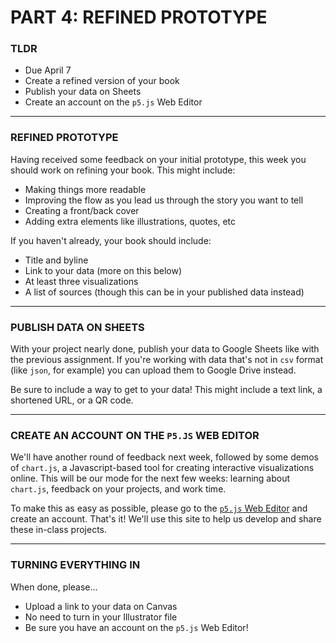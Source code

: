 # PART 4: REFINED PROTOTYPE  

### TLDR  
* Due April 7  
* Create a refined version of your book  
* Publish your data on Sheets  
* Create an account on the `p5.js` Web Editor  

***

### REFINED PROTOTYPE  
Having received some feedback on your initial prototype, this week you should work on refining your book. This might include:

* Making things more readable  
* Improving the flow as you lead us through the story you want to tell  
* Creating a front/back cover  
* Adding extra elements like illustrations, quotes, etc  

If you haven't already, your book should include:

* Title and byline  
* Link to your data (more on this below)  
* At least three visualizations  
* A list of sources (though this can be in your published data instead)  

***

### PUBLISH DATA ON SHEETS  
With your project nearly done, publish your data to Google Sheets like with the previous assignment. If you're working with data that's not in `csv` format (like `json`, for example) you can upload them to Google Drive instead.

Be sure to include a way to get to your data! This might include a text link, a shortened URL, or a QR code.

***

### CREATE AN ACCOUNT ON THE `P5.JS` WEB EDITOR  
We'll have another round of feedback next week, followed by some demos of `chart.js`, a Javascript-based tool for creating interactive visualizations online. This will be our mode for the next few weeks: learning about `chart.js`, feedback on your projects, and work time.

To make this as easy as possible, please go to the [`p5.js` Web Editor](https://www.p5js.org/editor) and create an account. That's it! We'll use this site to help us develop and share these in-class projects.

***

### TURNING EVERYTHING IN  
When done, please...

* Upload a link to your data on Canvas  
* No need to turn in your Illustrator file  
* Be sure you have an account on the `p5.js` Web Editor!  


